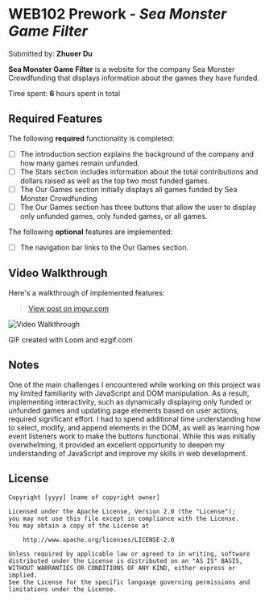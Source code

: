 # WEB102 Prework - *Sea Monster Game Filter*

Submitted by: **Zhuoer Du**

**Sea Monster Game Filter** is a website for the company Sea Monster Crowdfunding that displays information about the games they have funded.

Time spent: **6** hours spent in total

## Required Features

The following **required** functionality is completed:

* [ ] The introduction section explains the background of the company and how many games remain unfunded.
* [ ] The Stats section includes information about the total contributions and dollars raised as well as the top two most funded games.
* [ ] The Our Games section initially displays all games funded by Sea Monster Crowdfunding
* [ ] The Our Games section has three buttons that allow the user to display only unfunded games, only funded games, or all games.

The following **optional** features are implemented:

* [ ] The navigation bar links to the Our Games section. 

## Video Walkthrough

Here's a walkthrough of implemented features:  

<blockquote class="imgur-embed-pub" lang="en" data-id="9iBjdu7"><a href="https://imgur.com/9iBjdu7">View post on imgur.com</a></blockquote><script async src="//s.imgur.com/min/embed.js" charset="utf-8"></script>

<img src="assets/walkthrough.gif" title='Video Walkthrough' width='' alt='Video Walkthrough' />

<!-- Replace this with whatever GIF tool you used! -->
GIF created with Loom and ezgif.com  
<!-- Recommended tools:
[Kap](https://getkap.co/) for macOS
[ScreenToGif](https://www.screentogif.com/) for Windows
[peek](https://github.com/phw/peek) for Linux. -->

## Notes

One of the main challenges I encountered while working on this project was my limited familiarity with JavaScript and DOM manipulation. As a result, implementing interactivity, such as dynamically displaying only funded or unfunded games and updating page elements based on user actions, required significant effort. I had to spend additional time understanding how to select, modify, and append elements in the DOM, as well as learning how event listeners work to make the buttons functional. While this was initially overwhelming, it provided an excellent opportunity to deepen my understanding of JavaScript and improve my skills in web development.

## License

    Copyright [yyyy] [name of copyright owner]

    Licensed under the Apache License, Version 2.0 (the "License");
    you may not use this file except in compliance with the License.
    You may obtain a copy of the License at

        http://www.apache.org/licenses/LICENSE-2.0

    Unless required by applicable law or agreed to in writing, software
    distributed under the License is distributed on an "AS IS" BASIS,
    WITHOUT WARRANTIES OR CONDITIONS OF ANY KIND, either express or implied.
    See the License for the specific language governing permissions and
    limitations under the License.
